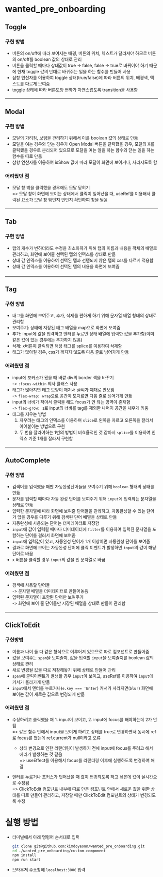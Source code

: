 # wanted_pre_onboarding

####

## Toggle

### 구현 방법

- 버튼의 on/off에 따라 보여지는 배경, 버튼의 위치, 텍스트가 달라져야 하므로 버튼의 on/off를 boolean 값의 상태로 관리
- 버튼을 클릭할 때마다 상태값이 true -> false, false -> true로 바뀌어야 하기 때문에 현재 toggle 값의 반대로 바뀌주는 일을 하는 함수를 만들어 사용
- 삼항 연산자를 이용하여 toggle 상태(true/false)에 따라 버튼의 위치, 배경색, 텍스트를 다르게 보여줌
- toggle 상태에 따라 버튼모양 변화가 자연스럽도록 transition을 사용함

####

---

## Modal

### 구현 방법

- 모달의 가려짐, 보임을 관리하기 위해서 이를 boolean 값의 상태로 만듦
- 모달을 여는 경우와 닫는 경우가 Open Modal 버튼을 클릭했을 경우, 모달의 X를 클릭했을 경우로 분리되어 있으므로 모달을 여는 일을 하는 함수와 닫는 일을 하는 함수를 따로 만듦
- 삼항 연산자를 이용하여 isShow 값에 따라 모달이 화면에 보이거나, 사라지도록 함

### 어려웠던 점

- 모달 창 밖을 클릭했을 경우에도 모달 닫히기  
  => 모달 창이 화면에 보이는 상태에서 클릭이 일어났을 때, useRef를 이용해서 클릭된 요소가 모달 창 밖인지 안인지 확인하여 창을 닫음

####

---

## Tab

### 구현 방법

- 탭의 개수가 변하더라도 수정을 최소화하기 위해 탭의 이름과 내용을 객체의 배열로 관리하고, 화면에 보여줄 선택된 탭의 인덱스를 상태로 만듦
- 상태 값 인덱스를 이용하여 선택된 탭과 선탣되지 않은 탭의 css를 다르게 적용함
- 상태 값 인덱스를 이용하여 선택된 탭의 내용을 화면에 보여줌

###

---

## Tag

### 구현 방법

- 태그를 화면에 보여주고, 추가, 삭제를 편하게 하기 위해 문자열 배열 형태의 상태로 관리함
- 보여주기: 상태에 저장된 태그 배열을 map으로 화면에 보여줌
- 추가: input에 값을 입력하고 엔터를 누르면 상태 배열에 입력한 값을 추가함(이미 같은 값이 있는 경우에는 추가하지 않음)
- 삭제: x버튼이 클릭되면 해당 태그를 splice를 이용하여 삭제함
- 태그가 많아질 경우, css가 깨지지 않도록 다음 줄로 넘어가게 만듦

### 어려웠던 점

- input에 포커스가 됐을 때 바깥 div의 border 색을 바꾸기  
  -> `:focus-within` 의사 클래스 사용
- 태그가 많아지면 태그 모양이 깨져서 글씨가 제대로 안보임  
  -> `flex-wrap: wrap`으로 공간이 모자르면 다음 줄로 넘어가게 만듦
- input의 너비가 작아서 클릭을 해도 focus가 안 되는 영역이 존재함  
  -> `flex-grow: 1`로 input의 너비를 tag를 제외한 나머지 공간을 채우게 키움
- 태그를 지우는 방법
  1. 지우려는 태그의 인덱스를 이용하여 `slice`로 왼쪽을 자르고 오른쪽을 잘라서 이어붙이는 방법으로 구현
  2. 두 번을 잘라야하는 1번의 방법이 비효율적인 것 같아서 `splice`를 이용하여 인덱스 기준 1개를 잘라서 구현함

####

---

## AutoComplete

### 구현 방법

- 검색어를 입력했을 때만 자동완성단어들을 보여주기 위해 `boolean` 형태의 상태를 만듦
- 문자를 입력할 때마다 자동 완성 단어를 보여주기 위해 `input`에 입력되는 문자열을 상태로 만듦
- 입력한 문자열에 따라 화면에 보여줄 단어들을 관리하고, 자동완성할 수 있는 단어가 없을 경우를 다루기 위해 검색된 단어 배열을 상태로 만듦
- 자동완성에 사용되는 단어는 더미데이터로 저장함
- `input`에 값이 입력될 때마다 더미데이터에 `filter`를 이용하여 입력된 문자열을 포함하는 단어를 걸러서 화면에 보여줌
- `input`에 입력값이 있고, 자동완성 단어가 1개 이상이면 자동완성 단어를 보여줌
- 결과로 화면에 보이는 자동완성 단어에 클릭 이벤트가 발생하면 `input`의 값이 해당 단어로 바꿈
- x 버튼을 클릭할 경우 `input`의 값을 빈 문자열로 바꿈

### 어려웠던 점

- 검색에 사용할 단어들  
  -> 문자열 배열을 더미데이터로 만들어놓음
- 입력된 문자열이 포함된 단어만 보여주기  
  -> 화면에 보여 줄 단어들만 저장된 배열을 상태로 만들어 관리함

####

---

## ClickToEdit

### 구현방법

- 이름과 나이 둘 다 같은 형식으로 이루어져 있으므로 따로 컴포넌트로 만들어줌
- 값을 보여주는 `span`을 보여줄지, 값을 입력할 `input`을 보여줄지를 boolean 값의 상태로 관리
- 새로 변경될 값을 따로 저장해놓기 위해 상태로 만들어 관리
- `span`에 클릭이벤트가 발생할 경우 `input`이 보이고, useRef를 이용하여 `input`에 커서가 올라가게 만듦
- `input`에서 엔터를 누르거나(`e.key === 'Enter`) 커서가 사라지면(`blur`) 화면에 보이는 값이 새로운 값으로 변경되게 만듦

### 어려웠던 점

- 수정하려고 클릭했을 때 1. input이 보이고, 2. input에 focus를 해야하는데 2가 안됨  
   => 같은 함수 안에서 input을 보이게 하려고 상태를 true로 변경하면서 동시에 ref로 focus를 했는데 ref.current가 null이라고 오류

  - 상태 변경으로 인한 리랜더링이 발생하기 전에 input에 focus를 주려고 해서 에러가 발생하는 것 같음  
    => useEffect를 이용해서 focus를 리랜더링 이후에 실행하도록 변경하여 해결

- 엔터를 누르거나 포커스가 벗어났을 때 값이 변경되도록 하고 싶은데 값이 실시간으로 수정됨  
  => ClickToEdit 컴포넌트 내부에 따로 만든 컴포넌트 안에서 새로운 값을 위한 상태를 따로 만들어 관리하고, 저장할 때만 ClickToEdit 컴포넌트의 상태가 변경되도록 수정

# 실행 방법

- 터미널에서 아래 명령어 순서대로 입력

  ```bash
  git clone git@github.com:kimdoyeonn/wanted_pre_onboarding.git
  cd ./wanted_pre_onboarding/custom-component
  npm install
  npm run start
  ```

- 브라우저 주소창에 `localhost:3000` 입력
